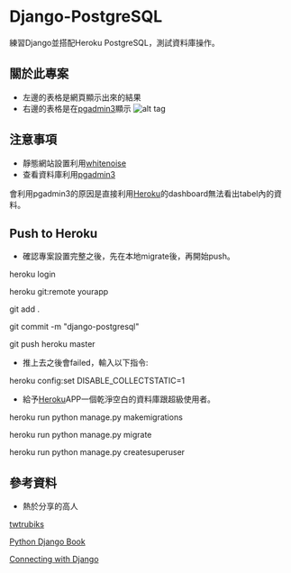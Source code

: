 # Django-PostgreSQL
練習Django並搭配Heroku PostgreSQL，測試資料庫操作。

## 關於此專案
* 左邊的表格是網頁顯示出來的結果
* 右邊的表格是在[pgadmin3](https://www.postgresql.org/ftp/pgadmin/pgadmin3/v1.22.2/win32/)顯示
![alt tag](https://i.imgur.com/NSVtJ5v.png)

## 注意事項
* 靜態網站設置利用[whitenoise](http://whitenoise.evans.io/en/stable/django.html)
* 查看資料庫利用[pgadmin3](https://www.postgresql.org/ftp/pgadmin/pgadmin3/v1.22.2/win32/)

會利用pgadmin3的原因是直接利用[Heroku](https://dashboard.heroku.com/)的dashboard無法看出tabel內的資料。

## Push to Heroku
* 確認專案設置完整之後，先在本地migrate後，再開始push。

heroku login

heroku git:remote yourapp

git add .

git commit -m "django-postgresql" 

git push heroku master

* 推上去之後會failed，輸入以下指令:

heroku config:set DISABLE_COLLECTSTATIC=1

* 給予[Heroku](https://dashboard.heroku.com/)APP一個乾淨空白的資料庫跟超級使用者。

heroku run python manage.py makemigrations

heroku run python manage.py migrate

heroku run python manage.py createsuperuser

## 參考資料
* 熱於分享的高人

[twtrubiks](https://github.com/twtrubiks/Deploying_Django_To_Heroku_Tutorial)

[Python Django Book](http://www.books.com.tw/products/0010762818)

[Connecting with Django](https://devcenter.heroku.com/articles/heroku-postgresql#connecting-with-django)